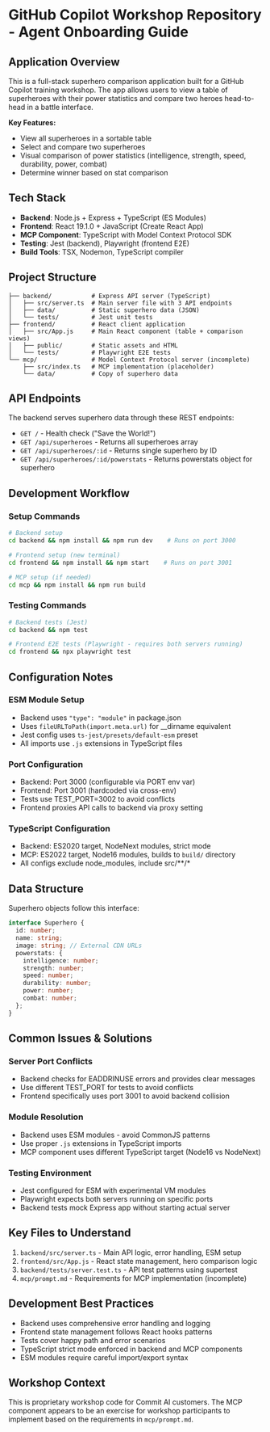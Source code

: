 # GitHub Copilot Workshop Repository - Agent Onboarding Guide

## Application Overview
This is a full-stack superhero comparison application built for a GitHub Copilot training workshop. The app allows users to view a table of superheroes with their power statistics and compare two heroes head-to-head in a battle interface.

**Key Features:**
- View all superheroes in a sortable table
- Select and compare two superheroes
- Visual comparison of power statistics (intelligence, strength, speed, durability, power, combat)
- Determine winner based on stat comparison

## Tech Stack
- **Backend**: Node.js + Express + TypeScript (ES Modules)
- **Frontend**: React 19.1.0 + JavaScript (Create React App)
- **MCP Component**: TypeScript with Model Context Protocol SDK
- **Testing**: Jest (backend), Playwright (frontend E2E)
- **Build Tools**: TSX, Nodemon, TypeScript compiler

## Project Structure
```
├── backend/           # Express API server (TypeScript)
│   ├── src/server.ts  # Main server file with 3 API endpoints
│   ├── data/          # Static superhero data (JSON)
│   └── tests/         # Jest unit tests
├── frontend/          # React client application
│   ├── src/App.js     # Main React component (table + comparison views)
│   ├── public/        # Static assets and HTML
│   └── tests/         # Playwright E2E tests
└── mcp/               # Model Context Protocol server (incomplete)
    ├── src/index.ts   # MCP implementation (placeholder)
    └── data/          # Copy of superhero data
```

## API Endpoints
The backend serves superhero data through these REST endpoints:
- `GET /` - Health check ("Save the World!")
- `GET /api/superheroes` - Returns all superheroes array
- `GET /api/superheroes/:id` - Returns single superhero by ID
- `GET /api/superheroes/:id/powerstats` - Returns powerstats object for superhero

## Development Workflow

### Setup Commands
```bash
# Backend setup
cd backend && npm install && npm run dev    # Runs on port 3000

# Frontend setup (new terminal)
cd frontend && npm install && npm start    # Runs on port 3001

# MCP setup (if needed)
cd mcp && npm install && npm run build
```

### Testing Commands
```bash
# Backend tests (Jest)
cd backend && npm test

# Frontend E2E tests (Playwright - requires both servers running)
cd frontend && npx playwright test
```

## Configuration Notes

### ESM Module Setup
- Backend uses `"type": "module"` in package.json
- Uses `fileURLToPath(import.meta.url)` for __dirname equivalent
- Jest config uses `ts-jest/presets/default-esm` preset
- All imports use `.js` extensions in TypeScript files

### Port Configuration
- Backend: Port 3000 (configurable via PORT env var)
- Frontend: Port 3001 (hardcoded via cross-env)
- Tests use TEST_PORT=3002 to avoid conflicts
- Frontend proxies API calls to backend via proxy setting

### TypeScript Configuration
- Backend: ES2020 target, NodeNext modules, strict mode
- MCP: ES2022 target, Node16 modules, builds to `build/` directory
- All configs exclude node_modules, include src/**/*

## Data Structure
Superhero objects follow this interface:
```typescript
interface Superhero {
  id: number;
  name: string;
  image: string; // External CDN URLs
  powerstats: {
    intelligence: number;
    strength: number;
    speed: number;
    durability: number;
    power: number;
    combat: number;
  };
}
```

## Common Issues & Solutions

### Server Port Conflicts
- Backend checks for EADDRINUSE errors and provides clear messages
- Use different TEST_PORT for tests to avoid conflicts
- Frontend specifically uses port 3001 to avoid backend collision

### Module Resolution
- Backend uses ESM modules - avoid CommonJS patterns
- Use proper `.js` extensions in TypeScript imports
- MCP component uses different TypeScript target (Node16 vs NodeNext)

### Testing Environment
- Jest configured for ESM with experimental VM modules
- Playwright expects both servers running on specific ports
- Backend tests mock Express app without starting actual server

## Key Files to Understand
1. `backend/src/server.ts` - Main API logic, error handling, ESM setup
2. `frontend/src/App.js` - React state management, hero comparison logic
3. `backend/tests/server.test.ts` - API test patterns using supertest
4. `mcp/prompt.md` - Requirements for MCP implementation (incomplete)

## Development Best Practices
- Backend uses comprehensive error handling and logging
- Frontend state management follows React hooks patterns
- Tests cover happy path and error scenarios
- TypeScript strict mode enforced in backend and MCP components
- ESM modules require careful import/export syntax

## Workshop Context
This is proprietary workshop code for Commit AI customers. The MCP component appears to be an exercise for workshop participants to implement based on the requirements in `mcp/prompt.md`.
